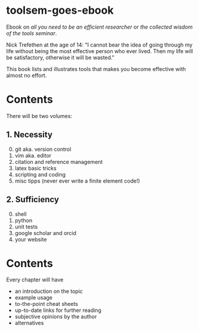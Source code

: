 # toolsem-goes-ebook

Ebook on *all you need to be an efficient researcher* or *the collected wisdom of the tools seminar*.

Nick Trefethen at the age of 14: "I cannot bear the idea of going through my life without being the most effective person who ever lived. Then my life will be satisfactory, otherwise it will be wasted."

This book lists and illustrates tools that makes you become effective with almost no effort.

# Contents

There will be two volumes:

## 1. Necessity
0. git aka. version control
0. vim aka. editor
0. citation and reference management
0. latex basic tricks
0. scripting and coding
0. misc tipps (never ever write a finite element code!)

## 2. Sufficiency
0. shell 
0. python
0. unit tests
0. google scholar and orcid
0. your website

# Contents
Every chapter will have
 - an introduction on the topic
 - example usage
 - to-the-point cheat sheets
 - up-to-date links for further reading
 - subjective opinions by the author
 - alternatives
